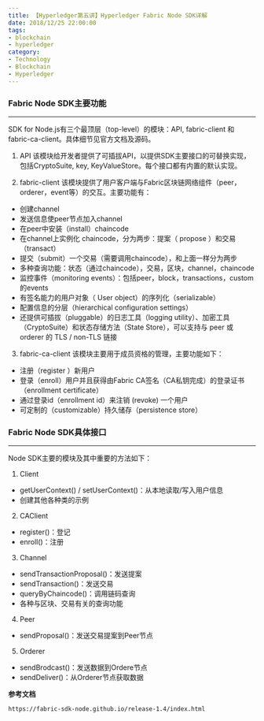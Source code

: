 ```yaml
---
title: 【Hyperledger第五讲】Hyperledger Fabric Node SDK详解
date: 2018/12/25 22:00:00
tags: 
- blockchain
- hyperledger
category: 
- Technology
- Blockchain
- Hyperledger
---
```


### Fabric Node SDK主要功能
---
SDK for Node.js有三个最顶层（top-level）的模块：API, fabric-client 和 fabric-ca-client。具体细节见官方文档及源码。
<!-- more -->
1. API
该模块给开发者提供了可插拔API，以提供SDK主要接口的可替换实现，包括CryptoSuite, key, KeyValueStore。每个接口都有内置的默认实现。

2. fabric-client
该模块提供了用户客户端与Fabric区块链网络组件（peer，orderer，event等）的交互。主要功能有：

- 创建channel
- 发送信息使peer节点加入channel
- 在peer中安装（install）chaincode
- 在channel上实例化 chaincode，分为两步：提案（ propose ）和交易（transact）
- 提交（submit）一个交易（需要调用chaincode），和上面一样分为两步
- 多种查询功能：状态（通过chaincode），交易，区块，channel，chaincode
- 监控事件（monitoring events）：包括peer，block，transactions，custom的events
- 有签名能力的用户对象（ User object）的序列化（serializable）
- 配置信息的分层（hierarchical configuration settings）
- 还提供可插拔（pluggable）的日志工具（logging utility）、加密工具（CryptoSuite）和状态存储方法（State Store），可以支持与 peer 或 orderer 的 TLS / non-TLS 链接
3. fabric-ca-client
该模块主要用于成员资格的管理，主要功能如下：
- 注册（register ）新用户
- 登录（enroll）用户并且获得由Fabric CA签名（CA私钥完成）的登录证书（enrollment certificate）
- 通过登录id（enrollment id）来注销 (revoke) 一个用户
- 可定制的（customizable）持久储存（persistence store）
### Fabric Node SDK具体接口
--- 
Node SDK主要的模块及其中重要的方法如下：
1. Client
- getUserContext() / setUserContext()：从本地读取/写入用户信息
- 创建其他各种类的示例
2. CAClient
- register()：登记
- enroll()：注册
3. Channel
- sendTransactionProposal()：发送提案
- sendTransaction()：发送交易
- queryByChaincode()：调用链码查询
- 各种与区块、交易有关的查询功能
4. Peer
- sendProposal()：发送交易提案到Peer节点
5. Orderer
- sendBrodcast()：发送数据到Ordere节点
- sendDeliver()：从Orderer节点获取数据

**参考文档**
```
https://fabric-sdk-node.github.io/release-1.4/index.html
```
